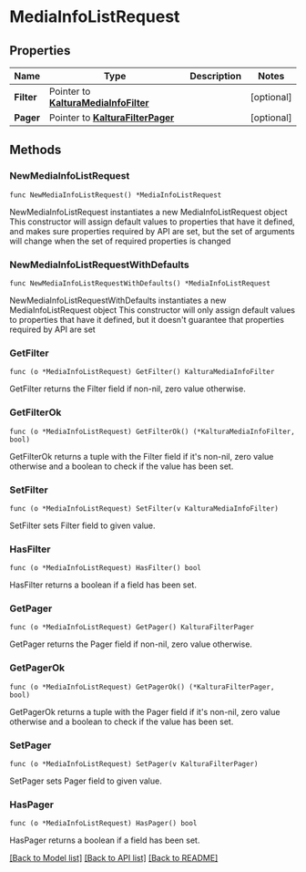 # MediaInfoListRequest

## Properties

Name | Type | Description | Notes
------------ | ------------- | ------------- | -------------
**Filter** | Pointer to [**KalturaMediaInfoFilter**](KalturaMediaInfoFilter.md) |  | [optional] 
**Pager** | Pointer to [**KalturaFilterPager**](KalturaFilterPager.md) |  | [optional] 

## Methods

### NewMediaInfoListRequest

`func NewMediaInfoListRequest() *MediaInfoListRequest`

NewMediaInfoListRequest instantiates a new MediaInfoListRequest object
This constructor will assign default values to properties that have it defined,
and makes sure properties required by API are set, but the set of arguments
will change when the set of required properties is changed

### NewMediaInfoListRequestWithDefaults

`func NewMediaInfoListRequestWithDefaults() *MediaInfoListRequest`

NewMediaInfoListRequestWithDefaults instantiates a new MediaInfoListRequest object
This constructor will only assign default values to properties that have it defined,
but it doesn't guarantee that properties required by API are set

### GetFilter

`func (o *MediaInfoListRequest) GetFilter() KalturaMediaInfoFilter`

GetFilter returns the Filter field if non-nil, zero value otherwise.

### GetFilterOk

`func (o *MediaInfoListRequest) GetFilterOk() (*KalturaMediaInfoFilter, bool)`

GetFilterOk returns a tuple with the Filter field if it's non-nil, zero value otherwise
and a boolean to check if the value has been set.

### SetFilter

`func (o *MediaInfoListRequest) SetFilter(v KalturaMediaInfoFilter)`

SetFilter sets Filter field to given value.

### HasFilter

`func (o *MediaInfoListRequest) HasFilter() bool`

HasFilter returns a boolean if a field has been set.

### GetPager

`func (o *MediaInfoListRequest) GetPager() KalturaFilterPager`

GetPager returns the Pager field if non-nil, zero value otherwise.

### GetPagerOk

`func (o *MediaInfoListRequest) GetPagerOk() (*KalturaFilterPager, bool)`

GetPagerOk returns a tuple with the Pager field if it's non-nil, zero value otherwise
and a boolean to check if the value has been set.

### SetPager

`func (o *MediaInfoListRequest) SetPager(v KalturaFilterPager)`

SetPager sets Pager field to given value.

### HasPager

`func (o *MediaInfoListRequest) HasPager() bool`

HasPager returns a boolean if a field has been set.


[[Back to Model list]](../README.md#documentation-for-models) [[Back to API list]](../README.md#documentation-for-api-endpoints) [[Back to README]](../README.md)


